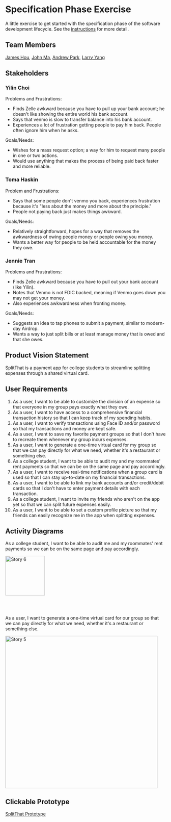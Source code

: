# Specification Phase Exercise

A little exercise to get started with the specification phase of the software development lifecycle. See the [instructions](instructions.md) for more detail.

## Team Members

[James Hou](https://github.com/James-Hou22), [John Ma](https://github.com/j4ma), [Andrew Park](https://github.com/Toudles), [Larry Yang](https://github.com/larryyang04)

## Stakeholders

### Yilin Choi

Problems and Frustrations:
- Finds Zelle awkward because you have to pull up your bank account; he doesn't like showing the entire world his bank account.
- Says that venmo is slow to transfer balance into his bank account.
- Experiences a lot of frustration getting people to pay him back. People often ignore him when he asks.

Goals/Needs:
- Wishes for a mass request option; a way for him to request many people in one or two actions.
- Would use anything that makes the process of being paid back faster and more reliable.

### Toma Haskin

Problem and Frustrations:
- Says that some people don't venmo you back, experiences frustration because it's "less about the money and more about the principle."
- People not paying back just makes things awkward.

Goals/Needs:
- Relatively straightforward, hopes for a way that removes the awkwardness of owing people money or people owing you money.
- Wants a better way for people to be held accountable for the money they owe.

### Jennie Tran

Problems and Frustrations:
- Finds Zelle awkward because you have to pull out your bank account (like Yilin).
- Notes that Venmo is not FDIC backed, meaning if Venmo goes down you may not get your money.
- Also experiences awkwardness when fronting money.

Goals/Needs:
- Suggests an idea to tap phones to submit a payment, similar to modern-day Airdrop.
- Wants a way to just split bills or at least manage money that is owed and that she owes.

## Product Vision Statement

SplitThat is a payment app for college students to streamline splitting expenses through a shared virtual card.

## User Requirements

1. As a user, I want to be able to customize the division of an expense so that everyone in my group pays exactly what they owe.
2. As a user, I want to have access to a comprehensive financial transaction history so that I can keep track of my spending habits.
3. As a user, I want to verify transactions using Face ID and/or password so that my transactions and money are kept safe.
4. As a user, I want to save my favorite payment groups so that I don't have to recreate them whenever my group incurs expenses.
5. As a user, I want to generate a one-time virtual card for my group so that we can pay directly for what we need, whether it's a restaurant or something else.
6. As a college student, I want to be able to audit my and my roommates' rent payments so that we can be on the same page and pay accordingly.
7. As a user, I want to receive real-time notifications when a group card is used so that I can stay up-to-date on my financial transactions.
8. As a user, I want to be able to link my bank accounts and/or credit/debit cards so that I don't have to enter payment details with each transaction.
9. As a college student, I want to invite my friends who aren't on the app yet so that we can split future expenses easily.
10. As a user, I want to be able to set a custom profile picture so that my friends can easily recognize me in the app when splitting expenses.

## Activity Diagrams
As a college student, I want to be able to audit me and my roommates' rent payments so we can be on the same page and pay accordingly.

<img width="124" alt="Story 6" src="https://github.com/user-attachments/assets/e1ae121d-383f-4852-ae9f-704dd4737804" />

<br></br>

As a user, I want to generate a one-time virtual card for our group so that we can pay directly for what we need, whether it's a restaurant or something else.

<img width="478" alt="Story 5" src="https://github.com/user-attachments/assets/60041b24-e096-4689-a8a4-07d9ec8bc7f2" />



## Clickable Prototype

[SplitThat Prototype](https://www.figma.com/proto/FVXT3hYbeVwd453Qx2EGNN/sweproject1?node-id=24-79&t=H78pwDPYYvuhqfsH-1&scaling=scale-down&content-scaling=fixed&page-id=0%3A1&starting-point-node-id=24%3A79)
